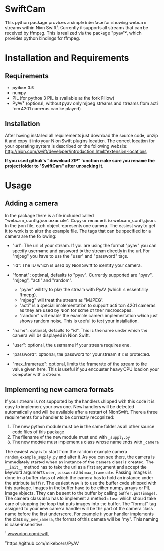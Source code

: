 SwiftCam
===============

This python package provides a simple interface for showing webcam streams within Nion Swift¹. Currently it supports
all streams that can be received by ffmpeg. This is realized via the package "pyav"², which provides python bindings
for ffmpeg.


Installation and Requirements
=============================

Requirements
------------
* python 3.5
* numpy
* PIL (for python 3 PIL is available as the fork Pillow)
* PyAV² (optional, without pyav only mjpeg streams and streams from acti tcm 4201 cameras can be played)

Installation
------------
After having installed all requirements just download the source code, unzip it and copy it into your Nion Swift
plugins location. The correct location for your operating system is described on the following website:
http://nion.com/swift/developer/introduction.html#extension-locations

__If you used github's "download ZIP" function make sure you rename the project folder to "SwiftCam" after unpacking it.__


Usage
=====

Adding a camera
---------------

In the package there is a file included called "webcam_config.json.example". Copy or rename it to webcam_config.json.
In the json file, each object represents one camera. The easiest way to get it to work is to alter the example file.
The tags that can be specified for a camera are the following:

* "url": The url of your stream. If you are using the format "pyav" you can specify username and password to the stream
         directly in the url. For "mjpeg" you have to use the "user" and "password" tags.

* "id": The ID which is used by Nion Swift to identify your camera.
         
* "format": optional, defaults to "pyav". Currently supported are "pyav", "mjpeg", "acti" and "random".
  - "pyav" will try to play the stream with PyAV (which is essentially ffmepg).
  - "mjpeg" will treat the stream as "MJPEG".
  - "acti" is a special implementation to support acti tcm 4201 cameras as they are used by Nion for some of their
           microscopes.
  - "random" will enable the example camera implementation which just shows random noise. This is useful to test your
             installation.

* "name": optional, defaults to "id". This is the name under which the camera will be displayed in Nion Swift.
* "user": optional, the username if your stream requires one.
* "password": optional, the password for your stream if it is protected.
* "max_framerate": optional, limits the framerate of the stream to the value given here. This is useful if you encounter
                   heavy CPU load on your computer with a stream.

Implementing new camera formats
-------------------------------

If your stream is not supported by the handlers shipped with this code it is easy to implement your own one. New
handlers will be detected automatically and will be available after a restart of NionSwift. There a three requirements
for a handler to be correctly recognized:

1. The new python module must be in the same folder as all other source code files of this package
2. The filename of the new module must end with `_supply.py`
3. The new module must implement a class whose name ends with `_camera`

The easiest way is to start from the random example camera `random_example_supply.py` and alter it. As you can see there,
the camera is immediately started when an instance of the camera class is created. The `__init__` method has to take the
url as a first argument and accept the keyword arguments `user`, `password` and `max_framerate`.
Passing images is done by a buffer class of which the camera has to hold an instance under the attribute `buffer`. The
easiest way is to use the buffer code shipped with this package. Images in the buffer have to be either numpy arrays
or PIL Image objects. They can be sent to the buffer by calling `buffer.put(image)`.
The camera class also has to implement a method `close` which should take care of stopping the loop that puts images
into the buffer.
The "format" tag assigned to your new camera handler will be the part of the camera class name before the first
underscore. For example if your handler implements the class `my_new_camera`, the format of this camera will be
"my". This naming is case-insensitive.

¹ www.nion.com/swift

²https://github.com/mikeboers/PyAV
